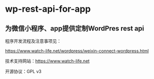 # wp-rest-api-for-app

## 为微信小程序、app提供定制WordPres rest api

程序开发流程及注意事项见：

https://www.watch-life.net/wordpress/weixin-connect-wordpress.html

技术支持网站：https://www.watch-life.net

开源协议：GPL v3